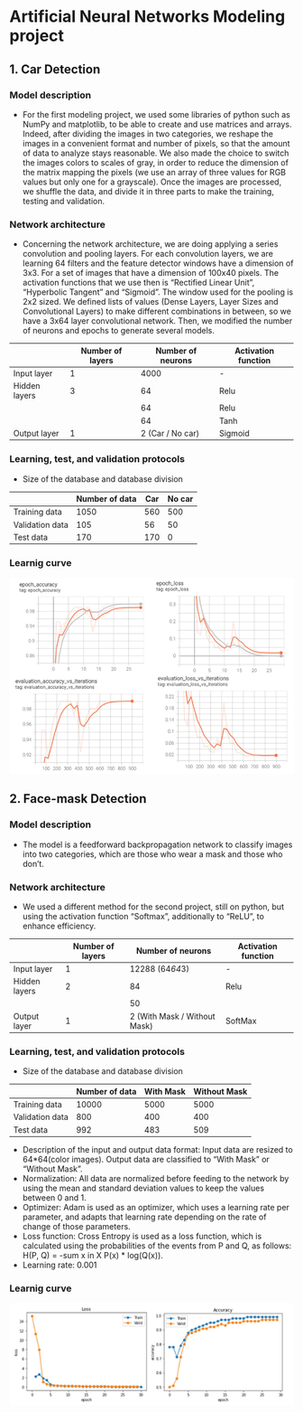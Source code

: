 # Artificial Neural Networks Modeling project

## 1. Car Detection

### Model description
- For the first modeling project, we used some libraries of python such as NumPy and matplotlib,
to be able to create and use matrices and arrays. Indeed, after dividing the images in two
categories, we reshape the images in a convenient format and number of pixels, so that the
amount of data to analyze stays reasonable. We also made the choice to switch the images colors
to scales of gray, in order to reduce the dimension of the matrix mapping the pixels (we use an
array of three values for RGB values but only one for a grayscale). Once the images are
processed, we shuffle the data, and divide it in three parts to make the training, testing and
validation.

### Network architecture
- Concerning the network architecture, we are doing applying a series convolution and pooling
layers. For each convolution layers, we are learning 64 filters and the feature detector windows
have a dimension of 3x3. For a set of images that have a dimension of 100x40 pixels. The
activation functions that we use then is “Rectified Linear Unit”, “Hyperbolic Tangent” and
“Sigmoid”. The window used for the pooling is 2x2 sized. We defined lists of values (Dense
Layers, Layer Sizes and Convolutional Layers) to make different combinations in between, so
we have a 3x64 layer convolutional network. Then, we modified the number of neurons and
epochs to generate several models.

|               | Number of layers | Number of neurons | Activation function |
|---------------|------------------|-------------------|---------------------|
| Input layer   | 1                | 4000              | -                   |
| Hidden layers | 3                | 64                | Relu                |
|               |                  | 64                | Relu                |
|               |                  | 64                | Tanh                |
| Output layer  | 1                | 2 (Car / No car)  | Sigmoid             |

### Learning, test, and validation protocols
- Size of the database and database division


|                 | Number of data | Car | No car |
|-----------------|----------------|-----|--------|
| Training data   | 1050           | 560 | 500    |
| Validation data | 105            | 56  | 50     |
| Test data       | 170            | 170 | 0      |

### Learnig curve
<img src="./img/learning_curve_car.png">

## 2. Face-mask Detection

### Model description
- The model is a feedforward backpropagation network to classify images into two categories,
which are those who wear a mask and those who don’t.

### Network architecture
- We used a different method for the second project, still on python, but using the activation
function “Softmax”, additionally to “ReLU”, to enhance efficiency.

|               | Number of layers | Number of neurons            | Activation function |
|---------------|------------------|------------------------------|---------------------|
| Input layer   | 1                | 12288 (64*64*3)              | -                   |
| Hidden layers | 2                | 84                           | Relu                |
|               |                  | 50                           |                     |
| Output layer  | 1                | 2 (With Mask / Without Mask) | SoftMax             |

### Learning, test, and validation protocols
- Size of the database and database division

|                 | Number of data | With Mask | Without Mask |
|-----------------|----------------|-----------|--------------|
| Training data   | 10000          | 5000      | 5000         |
| Validation data | 800            | 400       | 400          |
| Test data       | 992            | 483       | 509          |
- Description of the input and output data format: Input data are resized to 64*64(color
images). Output data are classified to “With Mask” or “Without Mask”.
- Normalization: All data are normalized before feeding to the network by using the mean
and standard deviation values to keep the values between 0 and 1.
- Optimizer: Adam is used as an optimizer, which uses a learning rate per parameter, and
adapts that learning rate depending on the rate of change of those parameters.
- Loss function: Cross Entropy is used as a loss function, which is calculated using the
probabilities of the events from P and Q, as follows: H(P, Q) = -sum x in X P(x) *
log(Q(x)).
- Learning rate: 0.001

### Learnig curve
<img src="./img/learning_curve_mask.png">

